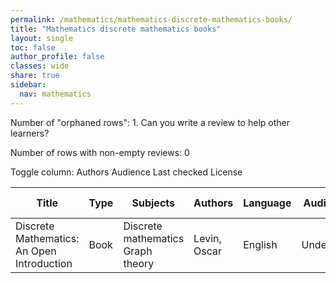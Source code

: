 ```yaml
---
permalink: /mathematics/mathematics-discrete-mathematics-books/
title: "Mathematics discrete mathematics books"
layout: single
toc: false
author_profile: false
classes: wide
share: true
sidebar:
  nav: mathematics
---
```


Number of "orphaned rows": 1. Can you write a review to help other learners?

Number of rows with non-empty reviews: 0

<div class="table_cols_toggles">
Toggle column: <a class="toggle-vis btn btn--danger" data-column="3">Authors</a> <a class="toggle-vis btn btn--danger" data-column="5">Audience</a> <a class="toggle-vis btn btn--danger" data-column="8">Last checked</a> <a class="toggle-vis btn btn--danger" data-column="9">License</a>
</div>
<table class="display" style="width:100%">
<thead>
<tr>
    <th>Title</th>
    <th>Type</th>
    <th>Subjects</th>
    <th>Authors</th>
    <th>Language</th>
    <th>Audience</th>
    <th>Reviews</th>
    <th>URLs</th>
    <th>Last checked</th>
    <th>License</th>
</tr>
</thead>
<tbody>
<tr>
    <td>Discrete Mathematics: An Open Introduction</td>
    <td>Book</td>
    <td>Discrete mathematics<br>Graph theory</td>
    <td>Levin, Oscar</td>
    <td>English</td>
    <td>Undergrad</td>
    <td></td>
    <td><a href="https://discrete.openmathbooks.org/pdfs/dmoi3-tablet.pdf" target="_blank" class="btn btn--primary">PDF</a><br><a href="https://discrete.openmathbooks.org/dmoi3/dmoi.html" target="_blank" class="btn btn--primary">Web</a><br><a href="https://discrete.openmathbooks.org/dmoi3.html" target="_blank" class="btn btn--info">Site</a></td>
    <td>2023-11-11</td>
    <td>CC BY-SA 4.0 DEED</td>
</tr>
<tfoot>
<tr>
    <td></td>
    <td></td>
    <td></td>
    <td></td>
    <td></td>
    <td></td>
    <td></td>
    <td></td>
    <td></td>
    <td></td>
</tr>
</tfoot>

